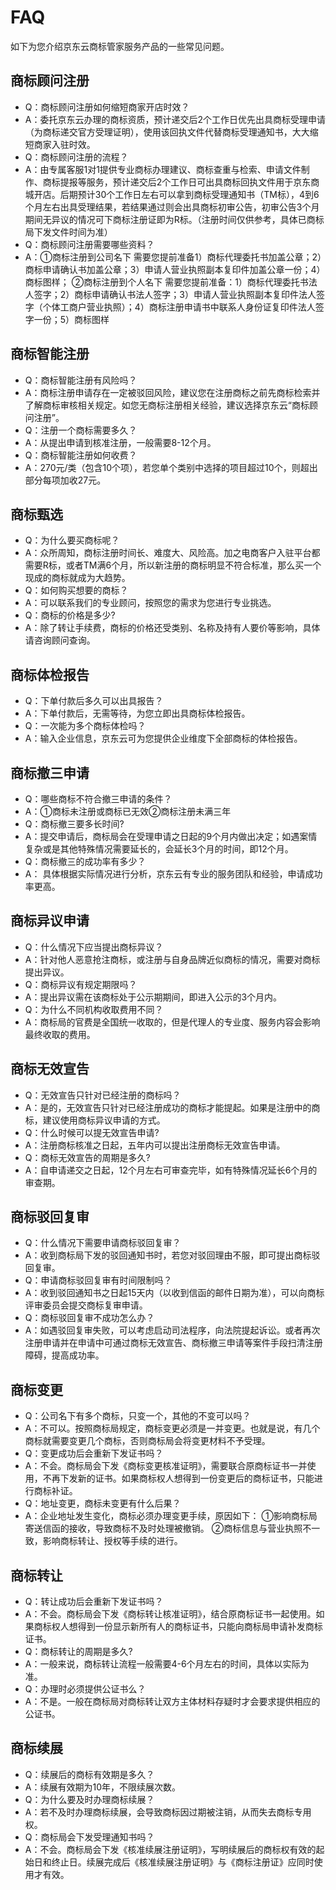 # FAQ
如下为您介绍京东云商标管家服务产品的一些常见问题。
## 商标顾问注册
- Q：商标顾问注册如何缩短商家开店时效？
- A：委托京东云办理的商标资质，预计递交后2个工作日优先出具商标受理申请（为商标递交官方受理证明），使用该回执文件代替商标受理通知书，大大缩短商家入驻时效。
- Q：商标顾问注册的流程？
- A：由专属客服1对1提供专业商标办理建议、商标查重与检索、申请文件制作、商标提报等服务，预计递交后2个工作日可出具商标回执文件用于京东商城开店。后期预计30个工作日左右可以拿到商标受理通知书（TM标），4到6个月左右出具受理结果，若结果通过则会出具商标初审公告，初审公告3个月期间无异议的情况可下商标注册证即为R标。（注册时间仅供参考，具体已商标局下发文件时间为准）
- Q：商标顾问注册需要哪些资料？
- A：①商标注册到公司名下
需要您提前准备1）商标代理委托书加盖公章；2）商标申请确认书加盖公章；3）申请人营业执照副本复印件加盖公章一份；4）商标图样；
②商标注册到个人名下
需要您提前准备：1）商标代理委托书法人签字；2）商标申请确认书法人签字；3）申请人营业执照副本复印件法人签字（个体工商户营业执照）；4）商标注册申请书中联系人身份证复印件法人签字一份；5）商标图样
## 商标智能注册
- Q：商标智能注册有风险吗？
- A：商标注册申请存在一定被驳回风险，建议您在注册商标之前先商标检索并了解商标审核相关规定。如您无商标注册相关经验，建议选择京东云“商标顾问注册”。
- Q：注册一个商标需要多久？
- A：从提出申请到核准注册，一般需要8-12个月。
- Q：商标智能注册如何收费？
- A：270元/类（包含10个项），若您单个类别中选择的项目超过10个，则超出部分每项加收27元。
## 商标甄选
- Q：为什么要买商标呢？
- A：众所周知，商标注册时间长、难度大、风险高。加之电商客户入驻平台都需要R标，或者TM满6个月，所以新注册的商标明显不符合标准，那么买一个现成的商标就成为大趋势。
- Q：如何购买想要的商标？
- A：可以联系我们的专业顾问，按照您的需求为您进行专业挑选。
- Q：商标的价格是多少?
- A：除了转让手续费，商标的价格还受类别、名称及持有人要价等影响，具体请咨询顾问查询。
## 商标体检报告
- Q：下单付款后多久可以出具报告？
- A：下单付款后，无需等待，为您立即出具商标体检报告。
- Q：一次能为多个商标体检吗？
- A：输入企业信息，京东云可为您提供企业维度下全部商标的体检报告。
## 商标撤三申请
- Q：哪些商标不符合撤三申请的条件？
- A：①商标未注册或商标已无效②商标注册未满三年
- Q：商标撤三要多长时间?
- A：提交申请后，商标局会在受理申请之日起的9个月内做出决定；如遇案情复杂或是其他特殊情况需要延长的，会延长3个月的时间，即12个月。
- Q：商标撤三的成功率有多少？
- A： 具体根据实际情况进行分析，京东云有专业的服务团队和经验，申请成功率更高。
## 商标异议申请
- Q：什么情况下应当提出商标异议？
- A：针对他人恶意抢注商标，或注册与自身品牌近似商标的情况，需要对商标提出异议。
- Q：商标异议有规定期限吗？
- A：提出异议需在该商标处于公示期期间，即进入公示的3个月内。
- Q：为什么不同机构收取费用不同？
- A：商标局的官费是全国统一收取的，但是代理人的专业度、服务内容会影响最终收取的费用。
## 商标无效宣告
- Q：无效宣告只针对已经注册的商标吗？
- A：是的，无效宣告只针对已经注册成功的商标才能提起。如果是注册中的商标，建议使用商标异议申请的方式。
- Q：什么时候可以提无效宣告申请?
- A：注册商标核准之日起，五年内可以提出注册商标无效宣告申请。
- Q：商标无效宣告的周期是多久?
- A：自申请递交之日起，12个月左右可审查完毕，如有特殊情况延长6个月的审查期。
## 商标驳回复审
- Q：什么情况下需要申请商标驳回复审？
- A：收到商标局下发的驳回通知书时，若您对驳回理由不服，即可提出商标驳回复审。
- Q：申请商标驳回复审有时间限制吗？
- A：收到驳回通知书之日起15天内（以收到信函的邮件日期为准），可以向商标评审委员会提交商标复审申请。
- Q：商标驳回复审不成功怎么办？
- A：如遇驳回复审失败，可以考虑启动司法程序，向法院提起诉讼。或者再次注册申请并在申请中可通过商标无效宣告、商标撤三申请等案件手段扫清注册障碍，提高成功率。
## 商标变更
- Q：公司名下有多个商标，只变一个，其他的不变可以吗？
- A：不可以。按照商标局规定，商标变更必须是一并变更。也就是说，有几个商标就需要变更几个商标，否则商标局会将变更材料不予受理。
- Q：变更成功后会重新下发证书吗？
- A：不会。商标局会下发《商标变更核准证明》，需要联合原商标证书一并使用，不再下发新的证书。如果商标权人想得到一份变更后的商标证书，只能进行商标补证。
- Q：地址变更，商标未变更有什么后果？
- A：企业地址发生变化，商标必须办理变更手续，原因如下：
①影响商标局寄送信函的接收，导致商标不及时处理被撤销。
②商标信息与营业执照不一致，影响商标转让、授权等手续的进行。
## 商标转让
- Q：转让成功后会重新下发证书吗？
- A：不会。商标局会下发《商标转让核准证明》，结合原商标证书一起使用。如果商标权人想得到一份显示新所有人的商标证书，只能向商标局申请补发商标证书。
- Q：商标转让的周期是多久?
- A：一般来说，商标转让流程一般需要4-6个月左右的时间，具体以实际为准。
- Q：办理时必须提供公证书么？
- A：不是。一般在商标局对商标转让双方主体材料存疑时才会要求提供相应的公证书。
## 商标续展
- Q：续展后的商标有效期是多久？
- A：续展有效期为10年，不限续展次数。
- Q：为什么要及时办理商标续展？
- A：若不及时办理商标续展，会导致商标因过期被注销，从而失去商标专用权。
- Q：商标局会下发受理通知书吗？
- A：不会。商标局会下发《核准续展注册证明》，写明续展后的商标权有效的起始日和终止日。续展完成后《核准续展注册证明》与《商标注册证》应同时使用才有效。
